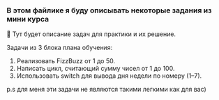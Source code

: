 ### В этом файлике я буду описывать некоторые задания из мини курса

🚀 Тут будет описание задач для практики и их решение.

Задачи из 3 блока плана обучения:

1. Реализовать FizzBuzz от 1 до 50.
2. Написать цикл, считающий сумму чисел от 1 до 100.
3. Использовать switch для вывода дня недели по номеру (1–7).

p.s для меня эти задачи не являются такими легкими как для вас)



